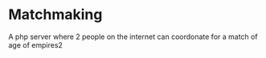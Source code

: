 # Matchmaking
A php server where 2 people on the internet can coordonate for a match of age of empires2
